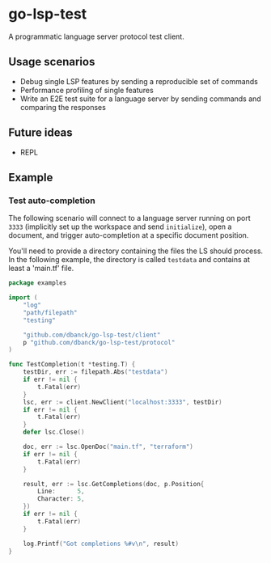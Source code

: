 # go-lsp-test

A programmatic language server protocol test client.

## Usage scenarios

- Debug single LSP features by sending a reproducible set of commands
- Performance profiling of single features
- Write an E2E test suite for a language server by sending commands and comparing the responses

## Future ideas

- REPL

## Example

### Test auto-completion

The following scenario will connect to a language server running on port `3333` (implicitly set up the workspace and send `initialize`), open a document, and trigger auto-completion at a specific document position.

You'll need to provide a directory containing the files the LS should process. In the following example, the directory is called `testdata` and contains at least a 'main.tf' file.

```go
package examples

import (
	"log"
	"path/filepath"
	"testing"

	"github.com/dbanck/go-lsp-test/client"
	p "github.com/dbanck/go-lsp-test/protocol"
)

func TestCompletion(t *testing.T) {
	testDir, err := filepath.Abs("testdata")
	if err != nil {
		t.Fatal(err)
	}
	lsc, err := client.NewClient("localhost:3333", testDir)
	if err != nil {
		t.Fatal(err)
	}
	defer lsc.Close()

	doc, err := lsc.OpenDoc("main.tf", "terraform")
	if err != nil {
		t.Fatal(err)
	}

	result, err := lsc.GetCompletions(doc, p.Position{
		Line:      5,
		Character: 5,
	})
	if err != nil {
		t.Fatal(err)
	}

	log.Printf("Got completions %#v\n", result)
}
```
